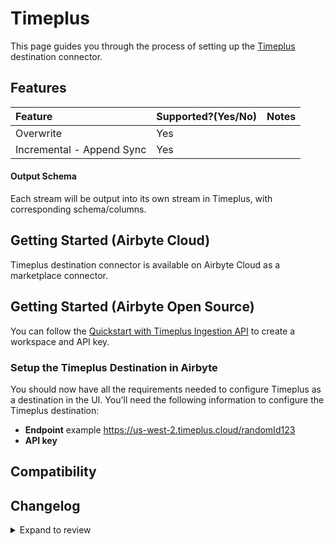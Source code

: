 # Timeplus

This page guides you through the process of setting up the [Timeplus](https://timeplus.com)
destination connector.

## Features

| Feature                   | Supported?\(Yes/No\) | Notes |
| :------------------------ | :------------------- | :---- |
| Overwrite                 | Yes                  |       |
| Incremental - Append Sync | Yes                  |       |

#### Output Schema

Each stream will be output into its own stream in Timeplus, with corresponding schema/columns.

## Getting Started (Airbyte Cloud)

Timeplus destination connector is available on Airbyte Cloud as a marketplace connector.

## Getting Started (Airbyte Open Source)

You can follow the [Quickstart with Timeplus Ingestion API](https://docs.timeplus.com/quickstart-ingest-api) to create a workspace and API key.

### Setup the Timeplus Destination in Airbyte

You should now have all the requirements needed to configure Timeplus as a destination in the UI.
You'll need the following information to configure the Timeplus destination:

- **Endpoint** example https://us-west-2.timeplus.cloud/randomId123
- **API key**

## Compatibility

## Changelog

<details>
  <summary>Expand to review</summary>

| Version | Date       | Pull Request                                              | Subject              |
|:--------| :--------- | :-------------------------------------------------------- | :------------------- |
| 0.1.23 | 2024-09-28 | [46130](https://github.com/airbytehq/airbyte/pull/46130) | Update dependencies |
| 0.1.22 | 2024-09-21 | [45826](https://github.com/airbytehq/airbyte/pull/45826) | Update dependencies |
| 0.1.21 | 2024-09-14 | [45568](https://github.com/airbytehq/airbyte/pull/45568) | Update dependencies |
| 0.1.20 | 2024-09-08 | [44758](https://github.com/airbytehq/airbyte/pull/44758) | Support new Timeplus Cloud using latest timeplus Python SDK |
| 0.1.19 | 2024-09-07 | [45218](https://github.com/airbytehq/airbyte/pull/45218) | Update dependencies |
| 0.1.18 | 2024-08-31 | [45020](https://github.com/airbytehq/airbyte/pull/45020) | Update dependencies |
| 0.1.17 | 2024-08-24 | [44707](https://github.com/airbytehq/airbyte/pull/44707) | Update dependencies |
| 0.1.16 | 2024-08-22 | [44530](https://github.com/airbytehq/airbyte/pull/44530) | Update test dependencies |
| 0.1.15 | 2024-08-17 | [44363](https://github.com/airbytehq/airbyte/pull/44363) | Update dependencies |
| 0.1.14 | 2024-08-12 | [43854](https://github.com/airbytehq/airbyte/pull/43854) | Update dependencies |
| 0.1.13 | 2024-08-03 | [43216](https://github.com/airbytehq/airbyte/pull/43216) | Update dependencies |
| 0.1.12 | 2024-07-27 | [42761](https://github.com/airbytehq/airbyte/pull/42761) | Update dependencies |
| 0.1.11 | 2024-07-20 | [42354](https://github.com/airbytehq/airbyte/pull/42354) | Update dependencies |
| 0.1.10 | 2024-07-13 | [41861](https://github.com/airbytehq/airbyte/pull/41861) | Update dependencies |
| 0.1.9 | 2024-07-10 | [41392](https://github.com/airbytehq/airbyte/pull/41392) | Update dependencies |
| 0.1.8 | 2024-07-09 | [41257](https://github.com/airbytehq/airbyte/pull/41257) | Update dependencies |
| 0.1.7 | 2024-07-06 | [40864](https://github.com/airbytehq/airbyte/pull/40864) | Update dependencies |
| 0.1.6 | 2024-06-25 | [40270](https://github.com/airbytehq/airbyte/pull/40270) | Update dependencies |
| 0.1.5 | 2024-06-22 | [39990](https://github.com/airbytehq/airbyte/pull/39990) | Update dependencies |
| 0.1.4 | 2024-06-06 | [39301](https://github.com/airbytehq/airbyte/pull/39301) | [autopull] Upgrade base image to v1.2.2 |
| 0.1.3 | 2024-06-03 | [38901](https://github.com/airbytehq/airbyte/pull/38901) | Replace AirbyteLogger with logging.Logger |
| 0.1.2 | 2024-05-21 | [38491](https://github.com/airbytehq/airbyte/pull/38491) | [autopull] base image + poetry + up_to_date |
| 0.1.1   | 2024-03-05 | [#35838](https://github.com/airbytehq/airbyte/pull/35838) | Un-archive connector |
| 0.1.0   | 2023-06-14 | [21226](https://github.com/airbytehq/airbyte/pull/21226)  | Destination Timeplus |

</details>
